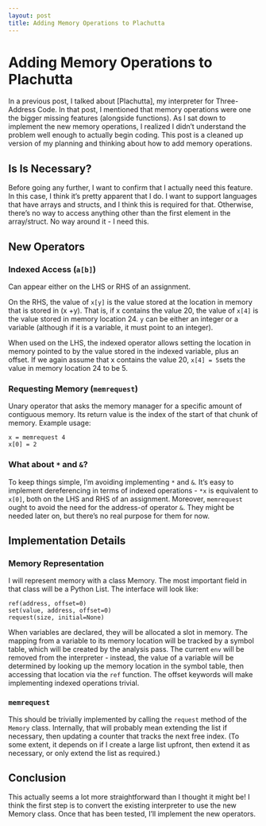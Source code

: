 ```yaml
---
layout: post
title: Adding Memory Operations to Plachutta
---
```

# Adding Memory Operations to Plachutta

In a previous post, I talked about [Plachutta], my interpreter for Three-Address Code. In that post, I mentioned that memory operations were one the bigger missing features (alongside functions). As I sat down to implement the new memory operations, I realized I didn’t understand the problem well enough to actually begin coding. This post is a cleaned up version of my planning and thinking about how to add memory operations.

## Is Is Necessary?
Before going any further, I want to confirm that I actually need this feature. In this case, I think it’s pretty apparent that I do. I want to support languages that have arrays and structs, and I think this is required for that. Otherwise, there’s no way to access anything other than the first element in the array/struct. No way around it - I need this.

## New Operators

### Indexed Access (`a[b]`)
Can appear either on the LHS or RHS of an assignment.

On the RHS, the value of `x[y]` is the value stored at the location in memory that is stored in (x +y). That is, if x contains the value 20, the value of `x[4]` is the value stored in memory location 24. `y` can be either an integer or a variable (although if it is a variable, it must point to an integer).

When used on the LHS, the indexed operator allows setting the location in memory pointed to by the value stored in the indexed variable, plus an offset. If we again assume that x contains the value 20, `x[4] = 5`sets the value in memory location 24 to be 5.

### Requesting Memory (`memrequest`)
Unary operator that asks the memory manager for a specific amount of contiguous memory. Its return value is the index of the start of that chunk of memory. Example usage:

```
x = memrequest 4
x[0] = 2
```

### What about `*` and `&`?
To keep things simple, I’m avoiding implementing `*` and `&`. It’s easy to implement dereferencing in terms of indexed operations - `*x` is equivalent to `x[0]`, both on the LHS and RHS of an assignment. Moreover, `memrequest` ought to avoid the need for the address-of operator `&`. They might be needed later on, but there’s no real purpose for them for now.

## Implementation Details
### Memory Representation
I will represent memory with a class Memory. The most important field in that class will be a Python List. The interface will look like:

```
ref(address, offset=0)
set(value, address, offset=0)
request(size, initial=None)
```

When variables are declared, they will be allocated a slot in memory. The mapping from a variable to its memory location will be tracked by a symbol table, which will be created by the analysis pass. The current `env` will be removed from the interpreter - instead, the value of a variable will be determined by looking up the memory location in the symbol table, then accessing that location via the `ref` function. The offset keywords will make implementing indexed operations trivial.

### `memrequest`
This should be trivially implemented by calling the `request` method of the `Memory` class. Internally, that will probably mean extending the list if necessary, then updating a counter that tracks the next free index. (To some extent, it depends on if I create a large list upfront, then extend it as necessary, or only extend the list as required.)

## Conclusion
This actually seems a lot more straightforward than I thought it might be! I think the first step is to convert the existing interpreter to use the new Memory class. Once that has been tested, I’ll implement the new operators.
